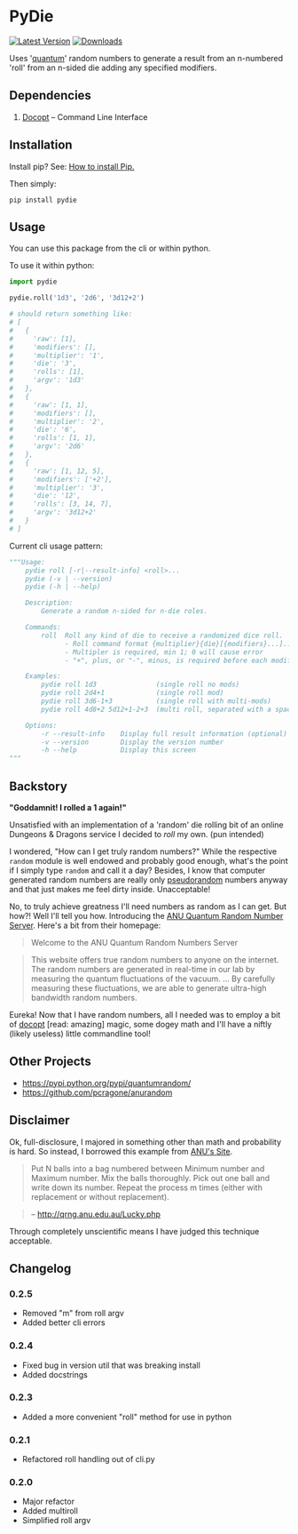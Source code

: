 # PyDie

[![Latest Version](https://pypip.in/v/pydie/badge.png)](https://pypi.python.org/pypi/pydie/)
[![Downloads](https://pypip.in/d/pydie/badge.png)](https://pypi.python.org/pypi/pydie/)

Uses '[quantum](https://qrng.anu.edu.au/)' random numbers to generate a result from an n-numbered 'roll' from an n-sided die adding any specified modifiers.

## Dependencies
1. [Docopt](http://docopt.org/) – Command Line Interface

## Installation

Install pip? See: [How to install Pip.](http://guide.python-distribute.org/installation.html#pip-installs-python-pip)

Then simply:

`pip install pydie`

## Usage

You can use this package from the cli or within python.

To use it within python:

```python
import pydie

pydie.roll('1d3', '2d6', '3d12+2')

# should return something like:
# [
#   {
#     'raw': [1],
#     'modifiers': [],
#     'multiplier': '1',
#     'die': '3',
#     'rolls': [1],
#     'argv': '1d3'
#   },
#   {
#     'raw': [1, 1],
#     'modifiers': [],
#     'multiplier': '2',
#     'die': '6',
#     'rolls': [1, 1],
#     'argv': '2d6'
#   },
#   {
#     'raw': [1, 12, 5],
#     'modifiers': ['+2'],
#     'multiplier': '3',
#     'die': '12',
#     'rolls': [3, 14, 7],
#     'argv': '3d12+2'
#   }
# ]
```

Current cli usage pattern:

```python
"""Usage:
    pydie roll [-r|--result-info] <roll>...
    pydie (-v | --version)
    pydie (-h | --help)

    Description:
        Generate a random n-sided for n-die roles.

    Commands:
        roll  Roll any kind of die to receive a randomized dice roll.
              - Roll command format {multiplier}{die}[{modifiers}...]...
              - Multipler is required, min 1; 0 will cause error
              - "+", plus, or "-", minus, is required before each modifier

    Examples:
        pydie roll 1d3               (single roll no mods)
        pydie roll 2d4+1             (single roll mod)
        pydie roll 3d6-1+3           (single roll with multi-mods)
        pydie roll 4d8+2 5d12+1-2+3  (multi roll, separated with a space)

    Options:
        -r --result-info    Display full result information (optional)
        -v --version        Display the version number
        -h --help           Display this screen
"""
```

## Backstory

**"Goddamnit! I rolled a 1 again!"**

Unsatisfied with an implementation of a 'random' die rolling bit of an online Dungeons & Dragons service I decided to *roll* my own. (pun intended)

I wondered, "How can I get truly random numbers?" While the respective `random` module is well endowed and probably good enough, what's the point if I simply type `random` and call it a day? Besides, I know that computer generated random numbers are really only [pseudorandom](http://en.wikipedia.org/wiki/Pseudorandom_number_generator) numbers anyway and that just makes me feel dirty inside. Unacceptable!

No, to truly achieve greatness I'll need numbers as random as I can get. But how?! Well I'll tell you how. Introducing the [ANU Quantum Random Number Server](http://qrng.anu.edu.au/index.php). Here's a bit from their homepage:

> Welcome to the ANU Quantum Random Numbers Server

>This website offers true random numbers to anyone on the internet. The random numbers are generated in real-time in our lab by measuring the quantum fluctuations of the vacuum. &hellip; By carefully measuring these fluctuations, we are able to generate ultra-high bandwidth random numbers.

Eureka! Now that I have random numbers, all I needed was to employ a bit of [docopt](http://docopt.org/) [read: amazing] magic, some dogey math and I'll have a niftly (likely useless) little commandline tool!

## Other Projects

- <https://pypi.python.org/pypi/quantumrandom/>
- <https://github.com/pcragone/anurandom>

## Disclaimer

Ok, full-disclosure, I majored in something other than math and probability is hard. So instead, I borrowed this example from [ANU's Site](http://qrng.anu.edu.au/index.php).

> Put N balls into a bag numbered between Minimum number and Maximum number. Mix the balls thoroughly. Pick out one ball and write down its number. Repeat the process m times (either with replacement or without replacement).

> – <http://qrng.anu.edu.au/Lucky.php>

Through completely unscientific means I have judged this technique acceptable.

## Changelog

### 0.2.5
- Removed "m" from roll argv
- Added better cli errors

### 0.2.4
- Fixed bug in version util that was breaking install
- Added docstrings

### 0.2.3
- Added a more convenient "roll" method for use in python

### 0.2.1
- Refactored roll handling out of cli.py

### 0.2.0
- Major refactor
- Added multiroll
- Simplified roll argv
